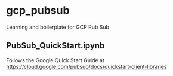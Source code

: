 # gcp_pubsub
Learning and boilerplate for GCP Pub Sub

## PubSub_QuickStart.ipynb
Follows the Google Quick Start Guide at https://cloud.google.com/pubsub/docs/quickstart-client-libraries


